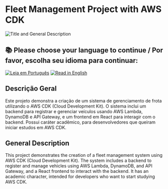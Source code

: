 # Fleet Management Project with AWS CDK
![Title and General Description](https://media.dev.to/cdn-cgi/image/width=1000,height=420,fit=cover,gravity=auto,format=auto/https%3A%2F%2Fdev-to-uploads.s3.amazonaws.com%2Fuploads%2Farticles%2Fiftirsp3uzc3ww2z7s3k.png)

## 📚 Please choose your language to continue / Por favor, escolha seu idioma para continuar:
[![Leia em Português](https://img.shields.io/badge/Leia%20em-Português-blue)](README_PT.md)
[![Read in English](https://img.shields.io/badge/Read%20in-English-green)](README_EN.md)

## Descrição Geral
Este projeto demonstra a criação de um sistema de gerenciamento de frota utilizando o AWS CDK (Cloud Development Kit). O sistema inclui um backend para registrar e gerenciar veículos usando AWS Lambda, DynamoDB e API Gateway, e um frontend em React para interagir com o backend.
Possui caráter acadêmico, para desenvolvedores que queiram iniciar estudos em AWS CDK.

## General Description
This project demonstrates the creation of a fleet management system using AWS CDK (Cloud Development Kit). The system includes a backend to register and manage vehicles using AWS Lambda, DynamoDB, and API Gateway, and a React frontend to interact with the backend. It has an academic character, intended for developers who want to start studying AWS CDK.
